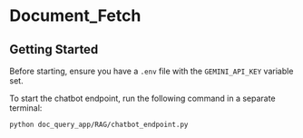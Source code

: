 # Document_Fetch

## Getting Started

Before starting, ensure you have a `.env` file with the `GEMINI_API_KEY` variable set.

To start the chatbot endpoint, run the following command in a separate terminal:

```bash
python doc_query_app/RAG/chatbot_endpoint.py
```